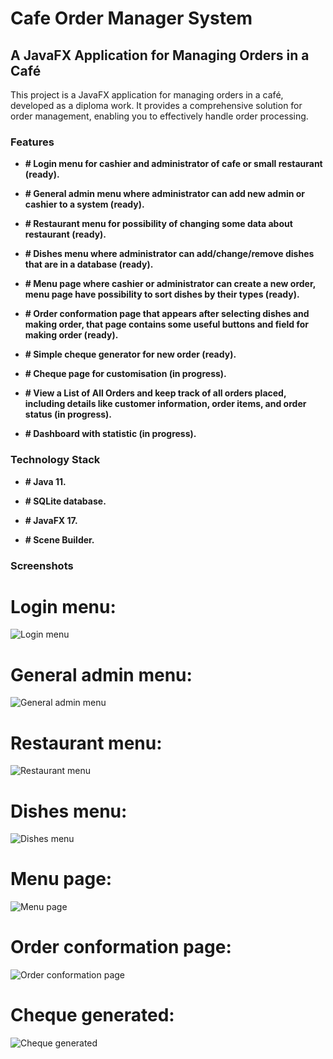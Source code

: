 # Cafe Order Manager System

## A JavaFX Application for Managing Orders in a Café

This project is a JavaFX application for managing orders in a café, developed as a diploma work. It provides a comprehensive solution for order management, enabling you to effectively handle order processing.

### Features

* **# Login menu for cashier and administrator of cafe or small restaurant (ready).**

* **# General admin menu where administrator can add new admin or cashier to a system (ready).**

* **# Restaurant menu for possibility of changing some data about restaurant (ready).**

* **# Dishes menu where administrator can add/change/remove dishes that are in a database (ready).**

* **# Menu page where cashier or administrator can create a new order, menu page have possibility to sort dishes by their types (ready).**

* **# Order conformation page that appears after selecting dishes and making order, that page contains some useful buttons and field for making order (ready).**

* **# Simple cheque generator for new order (ready).**

* **# Cheque page for customisation (in progress).**

* **# View a List of All Orders and keep track of all orders placed, including details like customer information, order items, and order status (in progress).**

* **# Dashboard with statistic (in progress).**

### Technology Stack

* **# Java 11.**

* **# SQLite database.**

* **# JavaFX 17.**

* **# Scene Builder.**

### Screenshots

# Login menu: 
![Login menu](screenshots/login-menu.PNG?raw=true "Login menu")

# General admin menu:
![General admin menu](screenshots/user-info.PNG?raw=true "Admin menu")

# Restaurant menu:
![Restaurant menu](screenshots/restaurant-menu.PNG?raw=true "Restaurant menu")

# Dishes menu:
![Dishes menu](screenshots/dishes-menu.PNG?raw=true "Dishes menu")

# Menu page:
![Menu page](screenshots/menu-page.PNG?raw=true "Menu page")

# Order conformation page:
![Order conformation page](screenshots/order-conformation.PNG?raw=true "Order conformation")

# Cheque generated:
![Cheque generated](screenshots/cheque-generated.PNG?raw=true "Cheque generated")

